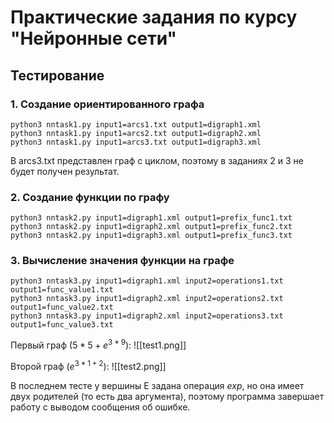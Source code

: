 # Практические задания по курсу "Нейронные сети"
## Тестирование
### 1. Создание ориентированного графа 
```
python3 nntask1.py input1=arcs1.txt output1=digraph1.xml
python3 nntask1.py input1=arcs2.txt output1=digraph2.xml
python3 nntask1.py input1=arcs3.txt output1=digraph3.xml
```
В arcs3.txt представлен граф с циклом, поэтому в заданиях 2 и 3 не будет получен результат.
### 2. Создание функции по графу
```
python3 nntask2.py input1=digraph1.xml output1=prefix_func1.txt
python3 nntask2.py input1=digraph2.xml output1=prefix_func2.txt
python3 nntask2.py input1=digraph3.xml output1=prefix_func3.txt
```

### 3. Вычисление значения функции на графе
```
python3 nntask3.py input1=digraph1.xml input2=operations1.txt output1=func_value1.txt
python3 nntask3.py input1=digraph2.xml input2=operations2.txt output1=func_value2.txt
python3 nntask3.py input1=digraph2.xml input2=operations3.txt output1=func_value3.txt
```
Первый граф ($5 * 5 + e^{3 * 9}$):
![[test1.png]]

Второй граф ($e^{3 * 1 + 2}$):
![[test2.png]]

В последнем тесте у вершины E задана операция $exp$, но она имеет двух родителей (то есть два аргумента), поэтому программа завершает работу с выводом сообщения об ошибке.
